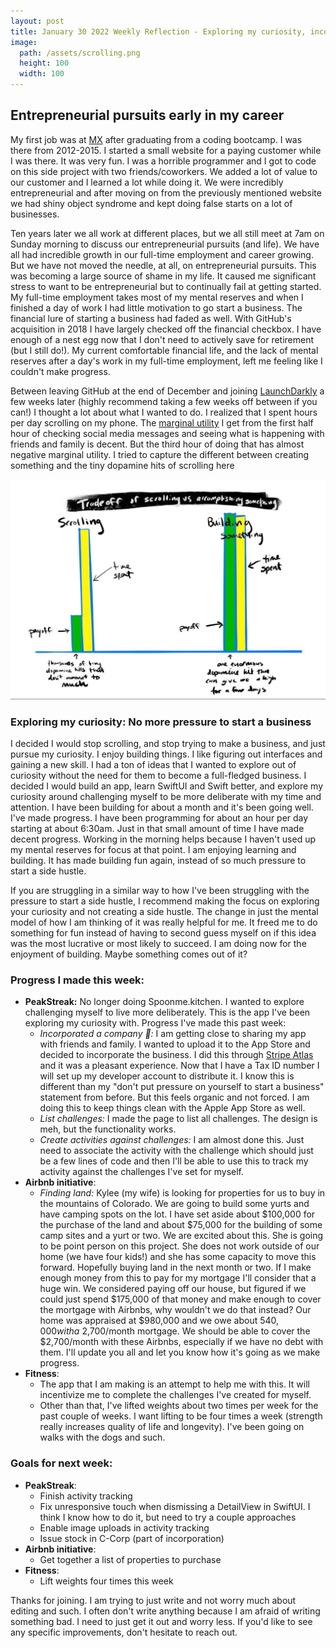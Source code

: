 ```yaml
---
layout: post
title: January 30 2022 Weekly Reflection - Exploring my curiosity, incorporated business, and an almost usable SwiftUI app
image:
  path: /assets/scrolling.png
  height: 100
  width: 100
---
```


## Entrepreneurial pursuits early in my career

My first job was at [MX](https://mx.com) after graduating from a coding bootcamp. I was there from 2012-2015. I started a small website for a paying customer while I was there. It was very fun. I was a horrible programmer and I got to code on this side project with two friends/coworkers. We added a lot of value to our customer and I learned a lot while doing it. We were incredibly entrepreneurial and after moving on from the previously mentioned website we had shiny object syndrome and kept doing false starts on a lot of businesses. 

Ten years later we all work at different places, but we all still meet at 7am on Sunday morning to discuss our entrepreneurial pursuits (and life). We have all had incredible growth in our full-time employment and career growing. But we have not moved the needle, at all, on entrepreneurial pursuits. This was becoming a large source of shame in my life. It caused me significant stress to want to be entrepreneurial but to continually fail at getting started. My full-time employment takes most of my mental reserves and when I finished a day of work I had little motivation to go start a business. The financial lure of starting a business had faded as well. With GitHub's acquisition in 2018 I have largely checked off the financial checkbox. I have enough of a nest egg now that I don't need to actively save for retirement (but I still do!). My current comfortable financial life, and the lack of mental reserves after a day's work in my full-time employment, left me feeling like I couldn't make progress. 

Between leaving GitHub at the end of December and joining [LaunchDarkly](https://launchdarkly.com) a few weeks later (highly recommend taking a few weeks off between if you can!) I thought a lot about what I wanted to do. I realized that I spent hours per day scrolling on my phone. The [marginal utility](https://www.investopedia.com/terms/m/marginalutility.asp) I get from the first half hour of checking social media messages and seeing what is happening with friends and family is decent. But the third hour of doing that has almost negative marginal utility. I tried to capture the different between creating something and the tiny dopamine hits of scrolling here

<img src="/assets/scrolling.png" alt="Scrolling vs creating" width="600"/>

### Exploring my curiosity: No more pressure to start a business

I decided I would stop scrolling, and stop trying to make a business, and just pursue my curiosity. I enjoy building things. I like figuring out interfaces and gaining a new skill. I had a ton of ideas that I wanted to explore out of curiosity without the need for them to become a full-fledged business. I decided I would build an app, learn SwiftUI and Swift better, and explore my curiosity around challenging myself to be more deliberate with my time and attention. I have been building for about a month and it's been going well. I've made progress. I have been programming for about an hour per day starting at about 6:30am. Just in that small amount of time I have made decent progress. Working in the morning helps because I haven't used up my mental reserves for focus at that point. I am enjoying learning and building. It has made building fun again, instead of so much pressure to start a side hustle.

If you are struggling in a similar way to how I've been struggling with the pressure to start a side hustle, I recommend making the focus on exploring your curiosity and not creating a side hustle. The change in just the mental model of how I am thinking of it was really helpful for me. It freed me to do something for fun instead of having to second guess myself on if this idea was the most lucrative or most likely to succeed. I am doing now for the enjoyment of building. Maybe something comes out of it? 

### Progress I made this week: 

- **PeakStreak:** No longer doing Spoonme.kitchen. I wanted to explore challenging myself to live more deliberately. This is the app I've been exploring my curiosity with. Progress I've made this past week:
  - _Incorporated a company 😬:_ I am getting close to sharing my app with friends and family. I wanted to upload it to the App Store and decided to incorporate the business. I did this through [Stripe Atlas](https://stripe.com/atlas) and it was a pleasant experience. Now that I have a Tax ID number I will set up my developer account to distribute it. I know this is different than my "don't put pressure on yourself to start a business" statement from before. But this feels organic and not forced. I am doing this to keep things clean with the Apple App Store as well. 
  - _List challenges:_ I made the page to list all challenges. The design is meh, but the functionality works. 
  - _Create activities against challenges:_ I am almost done this. Just need to associate the activity with the challenge which should just be a few lines of code and then I'll be able to use this to track my activity against the challenges I've set for myself. 
- **Airbnb initiative**:
  - _Finding land:_ Kylee (my wife) is looking for properties for us to buy in the mountains of Colorado. We are going to build some yurts and have camping spots on the lot. I have set aside about $100,000 for the purchase of the land and about $75,000 for the building of some camp sites and a yurt or two. We are excited about this. She is going to be point person on this project. She does not work outside of our home (we have four kids!) and she has some capacity to move this forward. Hopefully buying land in the next month or two. If I make enough money from this to pay for my mortgage I'll consider that a huge win. We considered paying off our house, but figured if we could just spend $175,000 of that money and make enough to cover the mortgage with Airbnbs, why wouldn't we do that instead? Our home was appraised at $980,000 and we owe about $540,000 with a ~$2,700/month mortgage. We should be able to cover the $2,700/month with these Airbnbs, especially if we have no debt with them. I'll update you all and let you know how it's going as we make progress. 
- **Fitness**: 
  - The app that I am making is an attempt to help me with this. It will incentivize me to complete the challenges I've created for myself. 
  - Other than that, I've lifted weights about two times per week for the past couple of weeks. I want lifting to be four times a week (strength really increases quality of life and longevity). I've been going on walks with the dogs and such. 

### Goals for next week: 

- **PeakStreak**:
  - Finish activity tracking
  - Fix unresponsive touch when dismissing a DetailView in SwiftUI. I think I know how to do it, but need to try a couple approaches
  - Enable image uploads in activity tracking
  - Issue stock in C-Corp (part of incorporation)
- **Airbnb initiative**:
  - Get together a list of properties to purchase
- **Fitness**:
  - Lift weights four times this week

Thanks for joining. I am trying to just write and not worry much about editing and such. I often don't write anything because I am afraid of writing something bad. I need to just get it out and worry less. If you'd like to see any specific improvements, don't hesitate to reach out. 